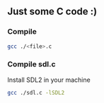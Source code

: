 ## Just some C code :)

### Compile
```sh
gcc ./<file>.c
```

### Compile sdl.c
Install SDL2 in your machine
```sh
gcc ./sdl.c -lSDL2
```
